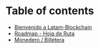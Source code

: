 # Table of contents

* [Bienvenido a Latam-Blockchain](README.md)
* [Roadmap - Hoja de Ruta](roadmap.md)
* [Monedero / Billetera](monedero.md)

